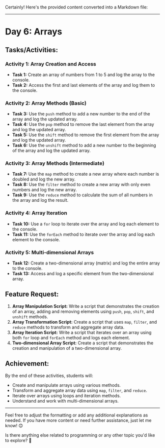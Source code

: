 Certainly! Here's the provided content converted into a Markdown file:

---

# Day 6: Arrays

## Tasks/Activities:

### Activity 1: Array Creation and Access
- **Task 1:** Create an array of numbers from 1 to 5 and log the array to the console.
- **Task 2:** Access the first and last elements of the array and log them to the console.

### Activity 2: Array Methods (Basic)
- **Task 3:** Use the `push` method to add a new number to the end of the array and log the updated array.
- **Task 4:** Use the `pop` method to remove the last element from the array and log the updated array.
- **Task 5:** Use the `shift` method to remove the first element from the array and log the updated array.
- **Task 6:** Use the `unshift` method to add a new number to the beginning of the array and log the updated array.

### Activity 3: Array Methods (Intermediate)
- **Task 7:** Use the `map` method to create a new array where each number is doubled and log the new array.
- **Task 8:** Use the `filter` method to create a new array with only even numbers and log the new array.
- **Task 9:** Use the `reduce` method to calculate the sum of all numbers in the array and log the result.

### Activity 4: Array Iteration
- **Task 10:** Use a `for` loop to iterate over the array and log each element to the console.
- **Task 11:** Use the `forEach` method to iterate over the array and log each element to the console.

### Activity 5: Multi-dimensional Arrays
- **Task 12:** Create a two-dimensional array (matrix) and log the entire array to the console.
- **Task 13:** Access and log a specific element from the two-dimensional array.

## Feature Request:
1. **Array Manipulation Script:** Write a script that demonstrates the creation of an array, adding and removing elements using `push`, `pop`, `shift`, and `unshift` methods.
2. **Array Transformation Script:** Create a script that uses `map`, `filter`, and `reduce` methods to transform and aggregate array data.
3. **Array Iteration Script:** Write a script that iterates over an array using both `for` loop and `forEach` method and logs each element.
4. **Two-dimensional Array Script:** Create a script that demonstrates the creation and manipulation of a two-dimensional array.

## Achievement:
By the end of these activities, students will:
- Create and manipulate arrays using various methods.
- Transform and aggregate array data using `map`, `filter`, and `reduce`.
- Iterate over arrays using loops and iteration methods.
- Understand and work with multi-dimensional arrays.

---

Feel free to adjust the formatting or add any additional explanations as needed. If you have more content or need further assistance, just let me know! 😊

Is there anything else related to programming or any other topic you'd like to explore? 🚀